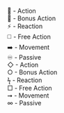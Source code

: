 🔷 - Action  
🔵 - Bonus Action  
⚡ - Reaction  
◻️ - Free Action  
➡️ - Movement  
♾️ - Passive  
◇ - Action  
○ - Bonus Action  
ϟ - Reaction  
□ - Free Action  
➞ - Movement  
∞ - Passive  